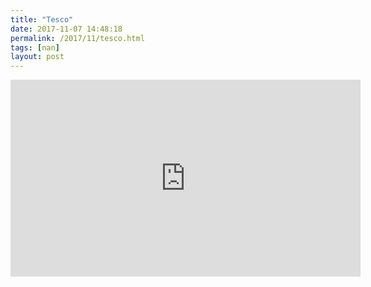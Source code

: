 ```yaml
---
title: "Tesco"
date: 2017-11-07 14:48:18
permalink: /2017/11/tesco.html
tags: [nan]
layout: post
---
```


<iframe width="560" height="315" src="https://www.youtube.com/embed/FT7PubvMMJ4" frameborder="0" allowfullscreen></iframe>
